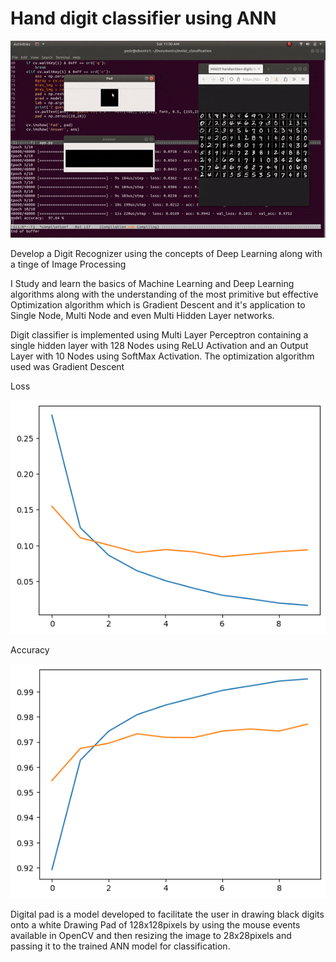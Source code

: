 # Hand digit classifier using ANN
<img src="./files/mnist.gif">
<p>Develop a Digit Recognizer using the concepts of Deep Learning along with a tinge of Image Processing</p>
<p>I Study and learn the basics of Machine Learning and Deep Learning algorithms along with the understanding of the most primitive but effective Optimization algorithm which is Gradient Descent and it's application to Single Node, Multi Node and even Multi Hidden Layer networks. </p>

<p>Digit classifier is implemented using Multi Layer Perceptron containing a single hidden layer with 128 Nodes using ReLU Activation and an Output Layer with 10 Nodes using SoftMax Activation. The optimization algorithm used was Gradient Descent</p>

<p>Loss</p>
<img src="./files/loss.png">

<p>Accuracy</p>
<img src="./files/accuracy.png">


 <p>Digital pad is a model developed to facilitate the user in drawing black digits onto a white Drawing Pad of 128x128pixels by using the mouse events available in OpenCV and then resizing the image to 28x28pixels and passing it to the trained ANN model for classification.</p>
